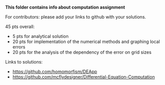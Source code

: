 **This folder contains info about computation assignment**

For contributors: please add your links to github with your solutions.

 
45 pts overall:
- 5 pts for analytical solution
- 20 pts for implementation of the numerical methods and graphing local errors
- 20 pts for the analysis of the dependency of the error on grid sizes



Links to solutions: 
- https://github.com/homomorfism/DEApp
- https://github.com/mcflydesigner/Differential-Equation-Computation